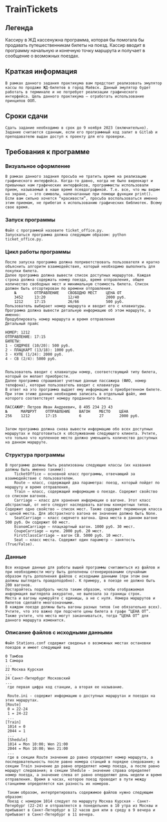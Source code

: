 # TrainTickets
## Легенда
Кассиру в ЖД кассенужна программа, которая бы помогала бы продавать путешественникам билеты на поезд. 
Кассир вводит в программу начальную и конечную точку маршрута и получает в сообщение о возможных поездах.

## Краткая информация
	В рамках данного задания практикума вам предстоит реализовать эмулятор кассы по продаже ЖД-билетов в город Маёвск. Данный эмулятор будет работать в терминале и не потребует реализации графического интерфейса. Цель данного практикума — отработать использование принципов ООП.
## Сроки сдачи
    Сдать задание необходимо в срок до 9 ноября 2023 (включительно). Задание считается сданным, если его программный код залит в Gitlab и преподавателю выдан доступ к проекту для его проверки.
## Требования к программе
### Визуальное оформление
	В рамках данного задания просьба не тратить время на реализацию графического интерфейса. Когда-то давно, когда не было видеокарт и привычных нам графических интерфейсов, программисты использовали прием, называемый в наше время псевдографикой. Т.е. все, что мы видим на экране, — это символы, напечатанные при помощи функции print(). Если вам сильно хочется “красивости”, просьба воспользоваться именно этим приемам, не прибегая к использованию графических библиотек. Всему свое время.
### Запуск программы
    Файл с программой назовите ticket_office.py.
    Запускаться программа должна следующим образом: python ticket_office.py.
### Цикл работы программы
    После запуска программа должна поприветствовать пользователя и кратко объяснить алгоритм взаимодействия, который необходимо выполнить для покупки билета.
    Далее программа должна вывести список доступных маршрутов. Каждая строка должна содержать номер поезда, время отправления, общее количество свободных мест и минимальную стоимость билета. Список должен быть отсортирован по времени отправления.
        №        ОТПРАВЛЕНИЕ    СВОБОДНО МЕСТ    ЦЕНА ОТ 
        3452     13:20          12/40            2000 руб.
        1212     17:15          26/66            500 руб.
    Пользователь выбирает номер маршрута и вводит его с клавиатуры.
    Программа должна вывести детальную информацию об этом маршруте, а именно:
    Продублировать номер маршрута и время отправления
    Детальный прайс

    НОМЕР: 1212
    ОТПРАВЛЕНИЕ: 17:15
    БИЛЕТЫ:
    1 - СИДЯЧЕЕ (10/20): 500 руб.
    2 - ПЛАЦКАРТ (13/18): 1000 руб.
    3 - КУПЕ (1/24): 2000 руб.
    4 - СВ (2/4): 5000 руб.


    Пользователь вводит с клавиатуры номер, соответствующий типу билета, который он желает приобрести.
    Далее программа спрашивает учетные данные пассажира (ФИО, номер телефона), которые пользователь вводит с клавиатуры
    В ответ на это программа выдает ему информацию о приобретенном билете. При этом этиже данные необходимо записать в отдельный файл, имя которого соответствует номеру проданного билета. 

    ПАССАЖИР: Петров Иван Андреевич, 8 495 234 23 43
    №      МАРШРУТ    ОТПРАВЛЕНИЕ    ВАГОН    МЕСТО    ЦЕНА
    256    1212       17:15          6        27       2000 руб.


    Затем программа должна снова вывести информацию обо всех доступных маршрутах и подготовиться к обслуживанию следующего клиента. Учтите, что только что купленное место должно уменьшить количество доступных на данном маршруте.
### Структура программы
    В программе должны быть реализованы следующие классы (их названия должны быть именно такими):
        TicketOffice — основной класс программы, отвечающий за взаимодействие с пользователем.
        Route — класс, содержащий два параметра: поезд, который пойдет по маршруту и время отправления.
        Train — класс, содержащий информацию о поезде. Содержит свойство со списком вагонов.
        Carriage — класс для хранения информации о вагоне. Этот класс абстрактный, от него следует наследовать вагоны конкретных типов. Содержит одно свойство — список мест. Также содержит переменную класса с ценой места. Для абстрактного вагона ее значение должно быть None.
        SeatCarriage — класс сидячего вагона. Цена места в данном вагоне 500 руб. Он содержит 60 мест.
        EconomCarriage — плацкартный вагон. 1000 руб. 30 мест.
        CoupeCarriage — купе. 2000 руб. 20 мест.
        FirstClassCarriage — вагон СВ. 5000 руб. 10 мест.
        Seat — класс места. Содержит один параметр — занятость (True/False).

### Данные
    Все иходные данные для работы вышей программы считаюиться из файлов и при необходимости могу быть дополнены сгенерироваными случайным образом путь дополнения файлов с исходными данными (при этом они должны выглядеть правдоподобно). К примеру, в поезде не должно быть 200 вагонов.
    Постарайтесь подобрать числа таким образом, чтобы отображаемая информация выглядела аккуратно, не вылезала за границы строк.
    Места и вагоны нумеруйте с единицы, а не с нуля. Номера маршрутов и билетов сделайте многозначными.
    В каждом поезде должны быть вагоны разных типов (не обязательно всех). Учтите, что это важно при подсчете цены билета в графе “ЦЕНА ОТ”. Также учтите, что места могут заканчиваться, тогда “ЦЕНА ОТ” для данного маршрута изменится.
### Описание файлов с исходными данными
    Файл Stations.conf содержит сведенья о возможных местах остановки поездов и имеет следующий вид

    0 Тамбов
    1 Самара
    ...
    22 Москва Курская
    ...
    24 Санкт-Питербург Московский
    ...
     где первая цифра код станции, а вторая ее называние.

     Route.ini - содержит информацию о доступных маршрутах и поездах на этих маршрутах.
    [Route]
     0 = 22-24
     1 = 24-22
     ...
    [Train]
     1014 = 0
     2044 = 1
     ...
     [Shedule]
     1014 = Mon 10:00; Wen 21:00
     2044 = Mon 10:00; Wen 21:00
     ...
     где в секции Route значение до равно определяет номер маршрута, а последовательность после равно номера станций в порядке следования; в секции Train значение до равно определяет номер поезда, а после равно маршрут следования; в секции Shedule - значение справа определяет номер поезда, а значение слева от равно оперделяют день недели и время отправления. Время в часах, которое поезд проводит в пути между станциями определяется как разность их номеров. 
     
     Таким образом, интерпретировать содержимое файлов нужно следующим образом:
     Поезд с номером 1014 следует по маршруту Москва Курская - Санкт-Петербург (22-24) и отправляется в понедельник в 10 утра из Москвы и прибывает в Санкт-Петербург в 12 часов дня или в среду в 9 вечера и прибывает в Санкт-Петербург в 11 вечера.

